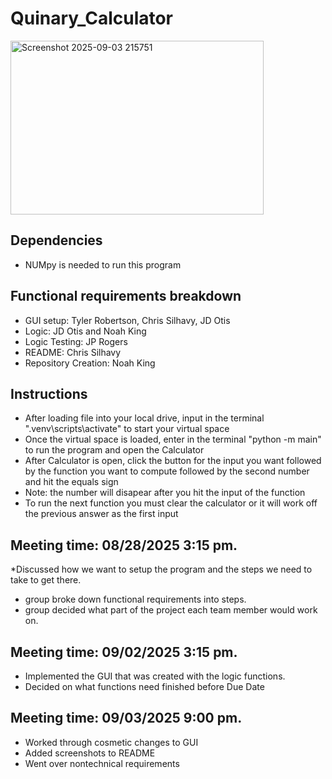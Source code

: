 # Quinary_Calculator
<img width="405" height="278" alt="Screenshot 2025-09-03 215751" src="https://github.com/user-attachments/assets/73d98c43-0482-460c-a89d-0ced430409d3" />






## Dependencies
* NUMpy is needed to run this program


## Functional requirements breakdown
* GUI setup: Tyler Robertson, Chris Silhavy, JD Otis
* Logic: JD Otis and Noah King
* Logic Testing: JP Rogers
* README: Chris Silhavy
* Repository Creation: Noah King

## Instructions
* After loading file into your local drive, input in the terminal ".venv\scripts\activate" to start your virtual space
* Once the virtual space is loaded, enter in the terminal "python -m main" to run the program and open the Calculator
* After Calculator is open, click the button for the input you want followed by the function you want to compute followed by the second number and hit the equals sign
* Note: the number will disapear after you hit the input of the function
* To run the next function you must clear the calculator or it will work off the previous answer as the first input

 ## Meeting time: 08/28/2025  3:15 pm.
 *Discussed how we want to setup the program and the steps we need to take to get there.
 * group broke down functional requirements into steps.
* group decided what part of the project each team member would work on.

## Meeting time: 09/02/2025 3:15 pm. 
* Implemented the GUI that was created with the logic functions. 
* Decided on what functions need finished before Due Date

## Meeting time: 09/03/2025 9:00 pm.
* Worked through cosmetic changes to GUI
* Added screenshots to README
* Went over nontechnical requirements
  
